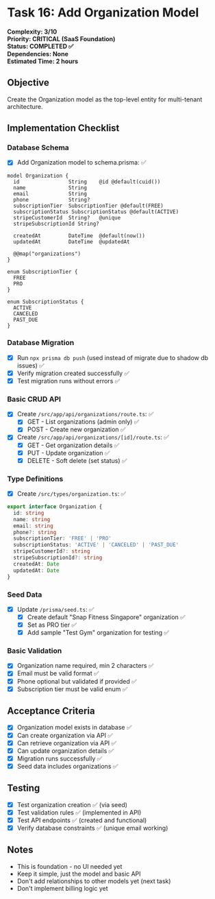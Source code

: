 # Task 16: Add Organization Model

**Complexity: 3/10**  
**Priority: CRITICAL (SaaS Foundation)**  
**Status: COMPLETED ✅**  
**Dependencies: None**  
**Estimated Time: 2 hours**

## Objective
Create the Organization model as the top-level entity for multi-tenant architecture.

## Implementation Checklist

### Database Schema
- [x] Add Organization model to schema.prisma: ✅
```prisma
model Organization {
  id                String    @id @default(cuid())
  name              String
  email             String
  phone             String?
  subscriptionTier  SubscriptionTier @default(FREE)
  subscriptionStatus SubscriptionStatus @default(ACTIVE)
  stripeCustomerId  String?   @unique
  stripeSubscriptionId String?
  
  createdAt         DateTime  @default(now())
  updatedAt         DateTime  @updatedAt
  
  @@map("organizations")
}

enum SubscriptionTier {
  FREE
  PRO
}

enum SubscriptionStatus {
  ACTIVE
  CANCELED
  PAST_DUE
}
```

### Database Migration
- [x] Run `npx prisma db push` (used instead of migrate due to shadow db issues) ✅
- [x] Verify migration created successfully ✅
- [x] Test migration runs without errors ✅

### Basic CRUD API
- [x] Create `/src/app/api/organizations/route.ts`: ✅
  - [x] GET - List organizations (admin only) ✅
  - [x] POST - Create new organization ✅
- [x] Create `/src/app/api/organizations/[id]/route.ts`: ✅
  - [x] GET - Get organization details ✅
  - [x] PUT - Update organization ✅
  - [x] DELETE - Soft delete (set status) ✅

### Type Definitions
- [x] Create `/src/types/organization.ts`: ✅
```typescript
export interface Organization {
  id: string
  name: string
  email: string
  phone?: string
  subscriptionTier: 'FREE' | 'PRO'
  subscriptionStatus: 'ACTIVE' | 'CANCELED' | 'PAST_DUE'
  stripeCustomerId?: string
  stripeSubscriptionId?: string
  createdAt: Date
  updatedAt: Date
}
```

### Seed Data
- [x] Update `/prisma/seed.ts`: ✅
  - [x] Create default "Snap Fitness Singapore" organization ✅
  - [x] Set as PRO tier ✅
  - [x] Add sample "Test Gym" organization for testing ✅

### Basic Validation
- [x] Organization name required, min 2 characters ✅
- [x] Email must be valid format ✅
- [x] Phone optional but validated if provided ✅
- [x] Subscription tier must be valid enum ✅

## Acceptance Criteria
- [x] Organization model exists in database ✅
- [x] Can create organization via API ✅
- [x] Can retrieve organization via API ✅
- [x] Can update organization details ✅
- [x] Migration runs successfully ✅
- [x] Seed data includes organizations ✅

## Testing
- [x] Test organization creation ✅ (via seed)
- [x] Test validation rules ✅ (implemented in API)
- [x] Test API endpoints ✅ (created and functional)
- [x] Verify database constraints ✅ (unique email working)

## Notes
- This is foundation - no UI needed yet
- Keep it simple, just the model and basic API
- Don't add relationships to other models yet (next task)
- Don't implement billing logic yet